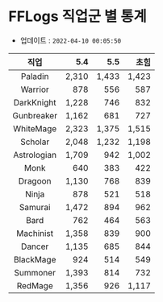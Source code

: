 # FFLogs 직업군 별 통계

- 업데이트 : `2022-04-10 00:05:50`

|직업|5.4|5.5|초힘|
|:-:|-:|-:|-:|
|Paladin|2,310|1,433|1,423|
|Warrior|878|556|587|
|DarkKnight|1,228|746|832|
|Gunbreaker|1,162|681|727|
|WhiteMage|2,323|1,375|1,515|
|Scholar|2,048|1,232|1,198|
|Astrologian|1,709|942|1,002|
|Monk|640|383|422|
|Dragoon|1,130|768|839|
|Ninja|878|521|518|
|Samurai|1,472|894|962|
|Bard|762|464|563|
|Machinist|1,358|839|900|
|Dancer|1,135|685|844|
|BlackMage|924|514|549|
|Summoner|1,393|814|732|
|RedMage|1,356|926|1,117|
